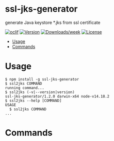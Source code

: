 ssl-jks-generator
================

generate Java keystore *.jks from ssl certificate

[![oclif](https://img.shields.io/badge/cli-oclif-brightgreen.svg)](https://oclif.io)
[![Version](https://img.shields.io/npm/v/generate-ssl-jks.svg)](https://npmjs.org/package/generate-ssl-jks)
[![Downloads/week](https://img.shields.io/npm/dw/generate-ssl-jks.svg)](https://npmjs.org/package/generate-ssl-jks)
[![License](https://img.shields.io/npm/l/generate-ssl-jks.svg)](https://github.com/khanhdb/generate-ssl-jks/blob/master/package.json)

<!-- toc -->
* [Usage](#usage)
* [Commands](#commands)
<!-- tocstop -->
# Usage
<!-- usage -->
```sh-session
$ npm install -g ssl-jks-generator
$ ssl2jks COMMAND
running command...
$ ssl2jks (-v|--version|version)
ssl-jks-generator/1.2.0 darwin-x64 node-v14.18.2
$ ssl2jks --help [COMMAND]
USAGE
  $ ssl2jks COMMAND
...
```
<!-- usagestop -->
# Commands
<!-- commands -->

<!-- commandsstop -->
